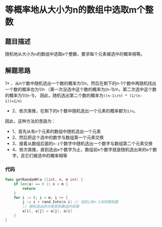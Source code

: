 # 等概率地从大小为n的数组中选取m个整数

## 题目描述
随机地从大小为``n``的数组中选取``m``个整数，要求每个元素被选中的概率相等。

## 解题思路
1* 、从n个数中随机选出一个数的概率为1/n，然后在剩下的n-1个数中再随机找出一个数的概率也为1/n
（第一次没选中这个数的概率为(n-1)/n，第二次选中这个数的概率为1/(n-1)，
因此，随机选出第二个数的概率为``((n-1)/n) * (1/(n-1))=1/n）``
* 2、依次类推，在剩下的``k``个数中随机选出一个元素的概率都为``1/n``。

因此，这种方法的思路为：
* 1、首先从有``n``个元素的数组中随机选出一个元素
* 2、然后把这个选中的数字与数组第一个元素交换
* 3、接着从数组后面的``n-1``个数字中随机选出一个数字与数组第二个元素交换
* 4、依次类推，直到选出``m``个数字为止，数组前``m``个数字就是随机选出来的``m``个数字，且它们被选中的概率相等

### 代码
```go
func getRandomM(a []int, n, m int) {
	if len(a) == 0 || n < m {
		return
	}
	for i := 0; i < m; i ++ {
		j := i + rand.Intn(n-i) // 找到i到n-1间的随机数
		// 随机选出的元素放到数组的前面
		a[i], a[j] = a[j], a[i]
	}
}
```

